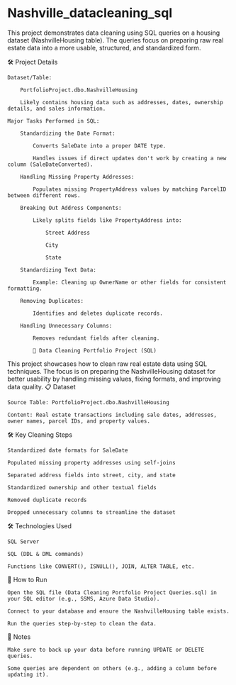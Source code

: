 # Nashville_datacleaning_sql
This project demonstrates data cleaning using SQL queries on a housing dataset (NashvilleHousing table). The queries focus on preparing raw real estate data into a more usable, structured, and standardized form.

🛠 Project Details

    Dataset/Table:

        PortfolioProject.dbo.NashvilleHousing

        Likely contains housing data such as addresses, dates, ownership details, and sales information.

    Major Tasks Performed in SQL:

        Standardizing the Date Format:

            Converts SaleDate into a proper DATE type.

            Handles issues if direct updates don't work by creating a new column (SaleDateConverted).

        Handling Missing Property Addresses:

            Populates missing PropertyAddress values by matching ParcelID between different rows.

        Breaking Out Address Components:

            Likely splits fields like PropertyAddress into:

                Street Address

                City

                State

        Standardizing Text Data:

            Example: Cleaning up OwnerName or other fields for consistent formatting.

        Removing Duplicates:

            Identifies and deletes duplicate records.

        Handling Unnecessary Columns:

            Removes redundant fields after cleaning.

            🧹 Data Cleaning Portfolio Project (SQL)

This project showcases how to clean raw real estate data using SQL techniques.
The focus is on preparing the NashvilleHousing dataset for better usability by handling missing values, fixing formats, and improving data quality.
📋 Dataset

    Source Table: PortfolioProject.dbo.NashvilleHousing

    Content: Real estate transactions including sale dates, addresses, owner names, parcel IDs, and property values.

🛠 Key Cleaning Steps

    Standardized date formats for SaleDate

    Populated missing property addresses using self-joins

    Separated address fields into street, city, and state

    Standardized ownership and other textual fields

    Removed duplicate records

    Dropped unnecessary columns to streamline the dataset

🛠 Technologies Used

    SQL Server

    SQL (DDL & DML commands)

    Functions like CONVERT(), ISNULL(), JOIN, ALTER TABLE, etc.

🚀 How to Run

    Open the SQL file (Data Cleaning Portfolio Project Queries.sql) in your SQL editor (e.g., SSMS, Azure Data Studio).

    Connect to your database and ensure the NashvilleHousing table exists.

    Run the queries step-by-step to clean the data.

📢 Notes

    Make sure to back up your data before running UPDATE or DELETE queries.

    Some queries are dependent on others (e.g., adding a column before updating it).



